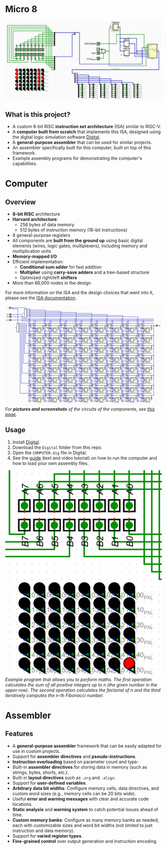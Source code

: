 # Micro 8

![](https://github.com/Inspiaaa/Micro8/blob/master/Micro8Documentation/Images/Animations/HelloWorld.gif)

## What is this project?

- A custom 8-bit RISC **instruction set architecture** (ISA) similar to RISC-V.
- A **computer built from scratch** that implements this ISA, designed using the digital logic simulation software [Digital](https://github.com/hneemann/Digital).
- A **general-purpose assembler** that can be used for similar projects.
- An assembler specifically built for this computer, built on top of this framework.
- Example assembly programs for demonstrating the computer's capabilities.

# Computer

## Overview

- **8-bit RISC** architecture
- **Harvard architecture**: 
	- 256 bytes of data memory
	- 512 bytes of instruction memory (16-bit instructions)
- 8 general-purpose registers
- All components are **built from the ground up** using basic digital elements (wires, logic gates, multiplexers), including memory and multiplication units
- **Memory-mapped I/O**
- Efficient implementation:
	- **Conditional sum adder** for fast addition
	- **Multiplier** using **carry-save adders** and a tree-based structure
	- Optimized right/left **shifters**
- More than 66,000 nodes in the design

For more information on the ISA and the design choices that went into it, please see the [ISA documentation](https://github.com/Inspiaaa/Micro8/blob/master/Micro8Documentation/ISA.md).

![](https://github.com/Inspiaaa/Micro8/raw/master/Micro8Documentation/Images/Components/MEM_64.png)
*For **pictures and screenshots** of the circuits of the components, see [this page](https://github.com/Inspiaaa/Micro8/blob/master/Micro8Documentation/Screenshots.md).*

## Usage

1. Install [Digital](https://github.com/hneemann/Digital).
2. Download the `Digital` folder from this repo.
3. Open the `COMPUTER.dig` file in Digital.
4. See the [guide](https://github.com/Inspiaaa/Micro8/blob/master/Micro8Documentation/Usage%20Tutorial.md) (text and video tutorial) on how to run the computer and how to load your own assembly files.

![](https://github.com/Inspiaaa/Micro8/blob/master/Micro8Documentation/Images/Animations/Maths.gif)
*Example program that allows you to perform maths. The first operation calculates the sum of all positive integers up to n (the given number in the upper row). The second operation calculates the factorial of n and the third iteratively computes the n-th Fibonacci number.*

# Assembler

## Features

- A **general-purpose assembler** framework that can be easily adapted for use in custom projects.
- Support for **assembler directives** and **pseudo-instructions**.
- **Instruction overloading** based on parameter count and type-
- Built-in **assembler directives** for storing data in memory (such as strings, bytes, shorts, etc.).
- Built-in **layout directives** such as `.org` and `.align`.
- Support for **user-defined variables**.
- **Arbitrary data bit widths**: Configure memory cells, data directives, and custom word sizes (e.g., memory cells can be 20 bits wide).
- Useful **error and warning messages** with clear and accurate code locations.
- **Static analysis** and **warning system** to catch potential issues ahead of time.
- **Custom memory banks**: Configure as many memory banks as needed, each with customizable sizes and word bit widths (not limited to just instruction and data memory).
- Support for **varied register types**.
- **Fine-grained control** over output generation and instruction encoding.
